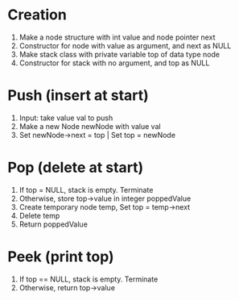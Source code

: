 # Creation
1. Make a node structure with int value and node pointer next
2. Constructor for node with value as argument, and next as NULL
3. Make stack class with private variable top of data type node
4. Constructor for stack with no argument, and top as NULL

# Push (insert at start)
1. Input: take value val to push
2. Make a new Node newNode with value val
3. Set newNode->next = top | Set top = newNode

# Pop (delete at start)
1. If top = NULL, stack is empty. Terminate
2. Otherwise, store top->value in integer poppedValue
3. Create temporary node temp, Set top = temp->next
5. Delete temp
6. Return poppedValue

# Peek (print top)
1. If top == NULL, stack is empty. Terminate
2. Otherwise, return top->value
